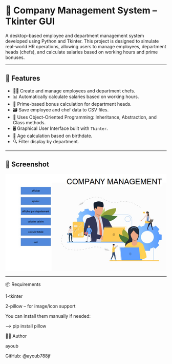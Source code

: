 # 🏢 Company Management System – Tkinter GUI

A desktop-based employee and department management system developed using Python and Tkinter. This project is designed to simulate real-world HR operations, allowing users to manage employees, department heads (chefs), and calculate salaries based on working hours and prime bonuses.

---

## 📌 Features

- 👨‍💼 Create and manage employees and department chefs.
- 📊 Automatically calculate salaries based on working hours.
- 🎯 Prime-based bonus calculation for department heads.
- 🗃️ Save employee and chef data to CSV files.
- 🧠 Uses Object-Oriented Programming: Inheritance, Abstraction, and Class methods.
- 🖥️ Graphical User Interface built with `Tkinter`.
- 🧮 Age calculation based on birthdate.
- 🔍 Filter display by department.

---

## 📸 Screenshot

![Screenshot](screenshot.jpg)

---
📦 Requirements

1-tkinter

2-pillow – for image/icon support

You can install them manually if needed:

--> pip install pillow

🧑‍💻 Author

ayoub

GitHub: @ayoub788jf